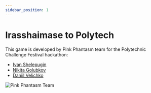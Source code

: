 ```yaml
---
sidebar_position: 1
---
```


# Irasshaimase to Polytech

This game is developed by Pink Phantasm team for the Polytechnic Challenge Festival hackathon:

-   [Ivan Shelepugin](https://github.com/shelepuginivan)
-   [Nikita Golubkov](https://github.com/Nikilireous)
-   [Daniil Velichko](https://github.com/1maginat1on)

![Pink Phantasm Team](/img/team.png)
